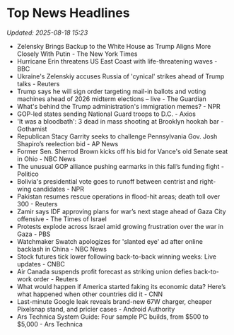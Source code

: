 # Top News Headlines

_Updated: 2025-08-18 15:23_

- Zelensky Brings Backup to the White House as Trump Aligns More Closely With Putin - The New York Times
- Hurricane Erin threatens US East Coast with life-threatening waves - BBC
- Ukraine's Zelenskiy accuses Russia of 'cynical' strikes ahead of Trump talks - Reuters
- Trump says he will sign order targeting mail-in ballots and voting machines ahead of 2026 midterm elections – live - The Guardian
- What's behind the Trump administration's immigration memes? - NPR
- GOP-led states sending National Guard troops to D.C. - Axios
- 'It was a bloodbath': 3 dead in mass shooting at Brooklyn hookah bar - Gothamist
- Republican Stacy Garrity seeks to challenge Pennsylvania Gov. Josh Shapiro’s reelection bid - AP News
- Former Sen. Sherrod Brown kicks off his bid for Vance's old Senate seat in Ohio - NBC News
- The unusual GOP alliance pushing earmarks in this fall’s funding fight - Politico
- Bolivia's presidential vote goes to runoff between centrist and right-wing candidates - NPR
- Pakistan resumes rescue operations in flood-hit areas; death toll over 300 - Reuters
- Zamir says IDF approving plans for war’s next stage ahead of Gaza City offensive - The Times of Israel
- Protests explode across Israel amid growing frustration over the war in Gaza - PBS
- Watchmaker Swatch apologizes for 'slanted eye' ad after online backlash in China - NBC News
- Stock futures tick lower following back-to-back winning weeks: Live updates - CNBC
- Air Canada suspends profit forecast as striking union defies back-to-work order - Reuters
- What would happen if America started faking its economic data? Here’s what happened when other countries did it - CNN
- Last-minute Google leak reveals brand-new 67W charger, cheaper Pixelsnap stand, and pricier cases - Android Authority
- Ars Technica System Guide: Four sample PC builds, from $500 to $5,000 - Ars Technica
